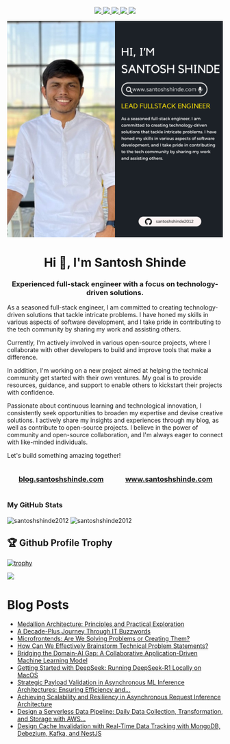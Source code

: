<p align="center"> 
 <a href="https://twitter.com/shindesan2012" alt="santosh shinde github stats">
   <img src="https://img.shields.io/badge/-@shindesan2012-%231DA1F2?style=flat-square&logo=twitter&logoColor=ffffff" />
 </a>
 <a href="https://github.com/santoshshinde2012" alt="santosh shinde github stats">
   <img src="https://img.shields.io/badge/-@santoshshinde2012-%23181717?style=flat-square&logo=github" />
 </a>
 <a href="https://www.linkedin.com/in/shindesantosh" alt="santosh shinde github stats">
   <img src="https://img.shields.io/badge/-shindesantosh-blue?style=flat-square&logo=Linkedin&logoColor=white&link=https://www.linkedin.com/in/shindesantosh" />
 </a>
 <a href="http://blog.santoshshinde.com/" alt="santosh shinde blog">
   <img src="https://img.shields.io/badge/blog.santoshshinde.com-brightgreen?style=flat-square" />
 </a>
 <a href="https://stackoverflow.com/users/4319438/santosh-shinde" alt="santosh shinde stackoverflow">
   <img src="https://img.shields.io/badge/stackoverflow-%23181717?style=flat-square&logo=stackoverflow" />
 </a>
</p>

[![About me](./profile.png)](https://www.santoshshinde.com/)

<h1 align="center">Hi 👋, I'm Santosh Shinde</h1>
<h3 align="center">Experienced full-stack engineer with a focus on technology-driven solutions. </h3>

As a seasoned full-stack engineer, I am committed to creating technology-driven solutions that tackle intricate problems. I have honed my skills in various aspects of software development, and I take pride in contributing to the tech community by sharing my work and assisting others.

Currently, I'm actively involved in various open-source projects, where I collaborate with other developers to build and improve tools that make a difference.

In addition, I'm working on a new project aimed at helping the technical community get started with their own ventures. My goal is to provide resources, guidance, and support to enable others to kickstart their projects with confidence.

Passionate about continuous learning and technological innovation, I consistently seek opportunities to broaden my expertise and devise creative solutions. I actively share my insights and experiences through my blog, as well as contribute to open-source projects. I believe in the power of community and open-source collaboration, and I'm always eager to connect with like-minded individuals.

Let's build something amazing together!

<div style="display: flex;">
  <div style="flex: 50%; padding: 0 15px;">
    <h3 align="center">
      <a href="http://blog.santoshshinde.com/" alt="santosh shinde blog">blog.santoshshinde.com</a>
    </h3>
  </div>
  <div style="flex: 50%; padding: 0 15px;">
    <h3 align="center">
      <a href="http://www.santoshshinde.com/" alt="santosh shinde portfolio">www.santoshshinde.com</a>
    </h3>
  </div>
</div>

### My GitHub Stats
<div>
<img align="center" width="49%" src="https://github-readme-streak-stats.herokuapp.com/?user=santoshshinde2012" alt="santoshshinde2012" />
<img align="center" width="49%"  src="https://github-readme-stats.vercel.app/api?username=santoshshinde2012&show_icons=true&locale=en" alt="santoshshinde2012" />
</div>

## 🏆 Github Profile Trophy

[![trophy](https://github-profile-trophy.vercel.app/?username=santoshshinde2012&theme=monokai&margin-w=15&margin-h=15&&no-frame=true&row=1)](https://github.com/ryo-ma/github-profile-trophy)

<img src="https://github-readme-stats.vercel.app/api/top-langs/?username=santoshshinde2012&layout=compact&hide=html" />

<br/>

# Blog Posts

<!-- BLOG-POST-LIST:START -->
- [Medallion Architecture: Principles and Practical Exploration](https://levelup.gitconnected.com/medallion-architecture-principles-and-practical-exploration-425834ae3bc7?source=rss-f5cfa346da5------2)
- [A Decade-Plus Journey Through IT Buzzwords](https://levelup.gitconnected.com/a-decade-plus-journey-through-it-buzzwords-c2e0bb2c80e8?source=rss-f5cfa346da5------2)
- [Microfrontends: Are We Solving Problems or Creating Them?](https://levelup.gitconnected.com/microfrontends-are-we-solving-problems-or-creating-them-35f1098b0820?source=rss-f5cfa346da5------2)
- [How Can We Effectively Brainstorm Technical Problem Statements?](https://levelup.gitconnected.com/how-can-we-effectively-brainstorm-technical-problem-statements-d13679350675?source=rss-f5cfa346da5------2)
- [Bridging the Domain-AI Gap: A Collaborative Application-Driven Machine Learning Model](https://levelup.gitconnected.com/bridging-the-domain-ai-gap-a-collaborative-application-driven-machine-learning-model-0d10939f6525?source=rss-f5cfa346da5------2)
- [Getting Started with DeepSeek: Running DeepSeek-R1 Locally on MacOS](https://levelup.gitconnected.com/getting-started-with-deepseek-running-deepseek-r1-locally-on-macos-35bac18ade3a?source=rss-f5cfa346da5------2)
- [Strategic Payload Validation in Asynchronous ML Inference Architectures: Ensuring Efficiency and…](https://levelup.gitconnected.com/strategic-payload-validation-in-asynchronous-ml-inference-architectures-ensuring-efficiency-and-d26ca08fd8fe?source=rss-f5cfa346da5------2)
- [Achieving Scalability and Resiliency in Asynchronous Request Inference Architecture](https://levelup.gitconnected.com/achieving-scalability-and-resiliency-in-asynchronous-request-inference-architecture-3f3948d978d2?source=rss-f5cfa346da5------2)
- [Design a Serverless Data Pipeline: Daily Data Collection, Transformation, and Storage with AWS…](https://levelup.gitconnected.com/design-a-serverless-data-pipeline-daily-data-collection-transformation-and-storage-with-aws-b0910179e4e1?source=rss-f5cfa346da5------2)
- [Design Cache Invalidation with Real-Time Data Tracking with MongoDB, Debezium, Kafka, and NestJS](https://levelup.gitconnected.com/design-cache-invalidation-with-real-time-data-tracking-with-mongodb-debezium-kafka-and-nestjs-ae620b20c98d?source=rss-f5cfa346da5------2)
<!-- BLOG-POST-LIST:END -->
